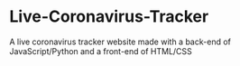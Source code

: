 # Live-Coronavirus-Tracker
A live coronavirus tracker website made with a back-end of JavaScript/Python and a front-end of HTML/CSS
